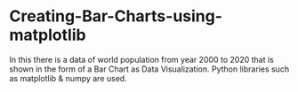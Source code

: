 # Creating-Bar-Charts-using-matplotlib

In this there is a data of world population from year 2000 to 2020 that is shown in the form of a Bar Chart as Data Visualization.
Python libraries such as matplotlib & numpy are used.
